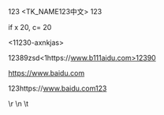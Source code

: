 

123 <TK_NAME123中文> 123

if x <a10andy> 20, c= 20

<11230-axnkjas>

12389zsd<1https://www.b111aidu.com>12390

https://www.baidu.com

123https://www.baidu.com123

\r \n \t